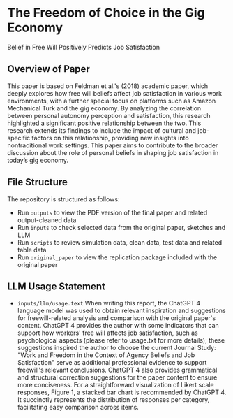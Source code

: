 # The Freedom of Choice in the Gig Economy
Belief in Free Will Positively Predicts Job Satisfaction

## Overview of Paper
This paper is based on Feldman et al.'s (2018) academic paper, which deeply explores how free will beliefs affect job satisfaction in various work environments, with a further special focus on platforms such as Amazon Mechanical Turk and the gig economy. By analyzing the correlation between personal autonomy perception and satisfaction, this research highlighted a significant positive relationship between the two. This research extends its findings to include the impact of cultural and job-specific factors on this relationship, providing new insights into nontraditional work settings. This paper aims to contribute to the broader discussion about the role of personal beliefs in shaping job satisfaction in today’s gig economy.

## File Structure
The repository is structured as follows:

- Run `outputs` to view the PDF version of the final paper and related output-cleaned data
- Run `inputs` to check selected data from the original paper, sketches and LLM
- Run `scripts` to review simulation data, clean data, test data and related table data
- Run `original_paper` to view the replication package included with the original paper

## LLM Usage Statement
- `inputs/llm/usage.text` When writing this report, the ChatGPT 4 language model was used to obtain relevant inspiration and suggestions for freewill-related analysis and comparison with the original paper's content. ChatGPT 4 provides the author with some indicators that can support how workers' free will affects job satisfaction, such as psychological aspects (please refer to usage.txt for more details); these suggestions inspired the author to choose the current Journal Study: "Work and Freedom in the Context of Agency Beliefs and Job Satisfaction" serve as additional professional evidence to support freewill's relevant conclusions. ChatGPT 4 also provides grammatical and structural correction suggestions for the paper content to ensure more conciseness. For a straightforward visualization of Likert scale responses, Figure 1, a stacked bar chart is recommended by ChatGPT 4. It succinctly represents the distribution of responses per category, facilitating easy comparison across items.
